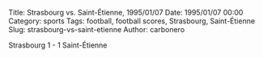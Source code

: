 Title: Strasbourg vs. Saint-Étienne, 1995/01/07
Date: 1995/01/07 00:00
Category: sports
Tags: football, football scores, Strasbourg, Saint-Étienne
Slug: strasbourg-vs-saint-etienne
Author: carbonero


Strasbourg 1 - 1 Saint-Étienne
